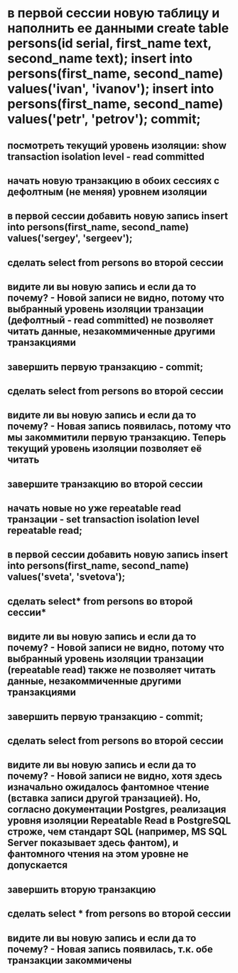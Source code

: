 # в первой сессии новую таблицу и наполнить ее данными create table persons(id serial, first_name text, second_name text); insert into persons(first_name, second_name) values('ivan', 'ivanov'); insert into persons(first_name, second_name) values('petr', 'petrov'); commit;

## посмотреть текущий уровень изоляции: show transaction isolation level - read committed
## начать новую транзакцию в обоих сессиях с дефолтным (не меняя) уровнем изоляции
## в первой сессии добавить новую запись insert into persons(first_name, second_name) values('sergey', 'sergeev');
## сделать select from persons во второй сессии
## видите ли вы новую запись и если да то почему? - Новой записи не видно, потому что выбранный уровень изоляции транзации (дефолтный - read committed) не позволяет читать данные, незакоммиченные другими транзакциями
## завершить первую транзакцию - commit;
## сделать select from persons во второй сессии
## видите ли вы новую запись и если да то почему? - Новая запись появилась, потому что мы закоммитили первую транзакцию. Теперь текущий уровень изоляции позволяет её читать
## завершите транзакцию во второй сессии
## начать новые но уже repeatable read транзации - set transaction isolation level repeatable read;
## в первой сессии добавить новую запись insert into persons(first_name, second_name) values('sveta', 'svetova');
## сделать select* from persons во второй сессии*
## видите ли вы новую запись и если да то почему? - Новой записи не видно, потому что выбранный уровень изоляции транзации (repeatable read) также не позволяет читать данные, незакоммиченные другими транзакциями
## завершить первую транзакцию - commit;
## сделать select from persons во второй сессии
## видите ли вы новую запись и если да то почему? - Новой записи не видно, хотя здесь изначально ожидалось фантомное чтение (вставка записи другой транзацией). Но, согласно документации Postgres, реализация уровня изоляции Repeatable Read в PostgreSQL строже, чем стандарт SQL (например, MS SQL Server показывает здесь фантом), и фантомного чтения на этом уровне не допускается
## завершить вторую транзакцию
## сделать select * from persons во второй сессии
## видите ли вы новую запись и если да то почему? - Новая запись появилась, т.к. обе транзакции закоммичены
